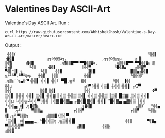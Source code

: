 # Valentines Day ASCII-Art

Valentine's Day ASCII Art. Run :

````
curl https://raw.githubusercontent.com/AbhishekGhosh/Valentine-s-Day-ASCII-Art/master/heart.txt
````

Output :

`
            ╣╣╣Γ                                                            ╙▒╣▌      
        ╒▓╣█               ╓╗ê@@@à╗,                ,╗╗@Q@╗╦µ      ╓ ▓       ╢╣▓     
       ╒▓╣█            ,╗▓╣▒█▀▀╜▀▀█╣▒▓à,        ,╗▒╣╣█▀▀┴▀▀█╣╣▓╗ ▒ ╣╒▓        ╚╣▒    
      ╒▓╣▌            ╣╣╣▀           ╙█╣▓▄    ╔▒╣▓▀           ▀╣▌"║▌ ╗        ╚╣▒   
      ╣╣▓            ▓╣█                █▒▒▄╓▓╣█                ╖/┘╩▀,╙▀╩@èµ   ╫╣▓  
     ║╣▒            ╣╣▓                  └▒╣╣╣Γ               ,╗▒╗``╗▄╣^▀`      ╣╣▌ 
     ╣╣▌            ╣╣Γ                    ▀█              ,╗╝`  ╞▒╣            ╚▒╣ 
    ▐╣╣             ╣╣µ                                 ╓@▀`     ]╣╣             ╣▒▌
    ╫╣╣             ╣╣▌                              ╓Q▀`        ║╣╣             ▒╣▓
    ▒╣▌             ║╣╣                            Φ▀`           ▒╣▌             ║╣╣
    ╣╣▌              ▒╣▌                                        ╣╣▓              ║╣▒
    ╫╣▒               ▒╣▌                                      ╣╣▒               ╣╣▒
    ║▒╣                █▒▓                                   ,▒╣▒                ╣╣▌
     ╣╣µ                ╙╣╣╦                                4╣╣▀                j╣╣ 
     ║╣▓                  █╣▓▄                            ╓▓╣█                  ▓╣▌ 
      ╣╣▌                  "█╣▓▄                        ▄▓╣▒                   ║╣╣  
      └╣╣▄          ╒▌     ,╗`█╣▓╗                   ,╗▓╣█                    ╓▒╣Γ  
       ╙╣╣▄         ▓   ,╗╝┘    ▀▒╣▒▄              ╓╣╣╣▀                     ╓╣▒▀   
        ╙╣▒╗       ╣▌,╗╝`         `▀╣╣▒╗        ╓▒▒▒█`                      {▒╣▀    
         ╙▒╣▌     ╒╣▄▄▄,,,,          ^█╣╣▒╗ ,╗▒╣╣█`                        ╣╣▒      
           ▀╣▓▄                         `▀▒╣╣╣▀`                         ╔▓╣█       
             ╣╢▒╕                                                      ╓▒╣▓         
`
